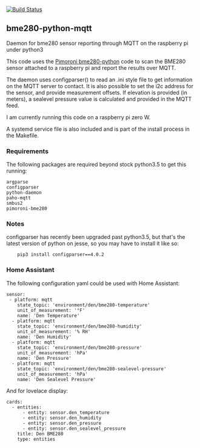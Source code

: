 [![Build Status](https://travis-ci.org/Scott8586/bme280-python-mqtt.svg?branch=master)](https://travis-ci.org/Scott8586/bme280-python-mqtt)

## bme280-python-mqtt
Daemon for bme280 sensor reporting through MQTT on the raspberry pi under python3

This code uses the [Pimoroni bme280-python](https://github.com/pimoroni/bme280-python) code to scan the BME280 sensor attached to a raspberry pi and report the results over MQTT.

The daemon uses configparser() to read an .ini style file to get information on the MQTT server to contact.
It is also possible to set the i2c address for the sensor, and provide measurement offsets.
If elevation is provided (in meters), a sealevel pressure value is calculated and provided in the MQTT feed.

I am currently running this code on a raspberry pi zero W.

A systemd service file is also included and is part of the install process in the Makefile.


### Requirements

The following packages are required beyond stock python3.5 to get this running:

	argparse
	configparser
	python-daemon
	paho-mqtt
	smbus2
	pimoroni-bme280


### Notes

configparser has recently been upgraded past python3.5, but that's the latest version of python on jesse, so you may have to install it like so:

```
	pip3 install configparser==4.0.2
```

### Home Assistant

The following configuration yaml could be used with Home Assistant:

```
sensor:
 - platform: mqtt
    state_topic: 'environment/den/bme280-temperature'
    unit_of_measurement: '°F'
    name: 'Den Temperature'
  - platform: mqtt
    state_topic: 'environment/den/bme280-humidity'
    unit_of_measurement: '% RH'
    name: 'Den Humidity'    
  - platform: mqtt
    state_topic: 'environment/den/bme280-pressure'
    unit_of_measurement: 'hPa'
    name: 'Den Pressure'
  - platform: mqtt
    state_topic: 'environment/den/bme280-sealevel-pressure'
    unit_of_measurement: 'hPa'
    name: 'Den Sealevel Pressure'
```

And for lovelace display:

```
cards:
  - entities:
      - entity: sensor.den_temperature
      - entity: sensor.den_humidity
      - entity: sensor.den_pressure
      - entity: sensor.den_sealevel_pressure
    title: Den BME280
    type: entities
```


